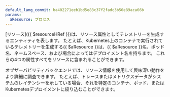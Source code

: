 ```yaml
---
default_lang_commit: ba402271eeb1bd5e83c37f2fadc3b50e89aca66b
params:
  aResource: プロセス
---
```


[リソース]({{ $resourceHRef }})は、リソース属性としてテレメトリーを生成するエンティティを表します。
たとえば、Kubernetes上のコンテナで実行されているテレメトリーを生成する{{ $aResource }}は、{{ $aResource }}名、ポッド名、ネームスペース、および場合によってはデプロイメント名を持ちます。
これらの4つの属性すべてをリソースに含まれることができます。

オブザーバビリティバックエンドでは、リソース情報を使用して興味深い動作をより詳細に調査できます。
たとえば、トレースまたはメトリクスデータがシステムのレイテンシーを示している場合、それを特定のコンテナ、ポッド、またはKubernetesデプロイメントに絞り込むことができます。
